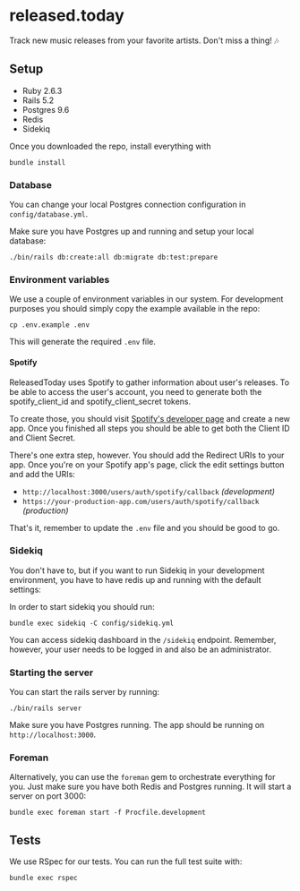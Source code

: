 # released.today

Track new music releases from your favorite artists. Don't miss a thing! 🎶

## Setup

- Ruby 2.6.3
- Rails 5.2
- Postgres 9.6
- Redis
- Sidekiq

Once you downloaded the repo, install everything with

```
bundle install
```

### Database

You can change your local Postgres connection configuration in `config/database.yml`.

Make sure you have Postgres up and running and setup your local database:

```
./bin/rails db:create:all db:migrate db:test:prepare
```

### Environment variables

We use a couple of environment variables in our system. For development purposes you should simply copy the example available in the repo:

```
cp .env.example .env
```

This will generate the required `.env` file.

#### Spotify

ReleasedToday uses Spotify to gather information about user's releases. To be able to access the user's account, you need to generate both the spotify_client_id and spotify_client_secret tokens.

To create those, you should visit [Spotify's developer page](https://developer.spotify.com/dashboard/applications) and create a new app. Once you finished all steps you should be able to get both the Client ID and Client Secret.

There's one extra step, however. You should add the Redirect URIs to your app. Once you're on your Spotify app's page, click the edit settings button and add the URIs:

- `http://localhost:3000/users/auth/spotify/callback` _(development)_
- `https://your-production-app.com/users/auth/spotify/callback` _(production)_

That's it, remember to update the `.env` file and you should be good to go.

### Sidekiq

You don't have to, but if you want to run Sidekiq in your development environment, you have to have redis up and running with the default settings:

In order to start sidekiq you should run:

```
bundle exec sidekiq -C config/sidekiq.yml
```

You can access sidekiq dashboard in the `/sidekiq` endpoint. Remember, however, your user needs to be logged in and also be an administrator.

### Starting the server

You can start the rails server by running:

```
./bin/rails server
```

Make sure you have Postgres running. The app should be running on `http://localhost:3000`.

### Foreman

Alternatively, you can use the `foreman` gem to orchestrate everything for you. Just make sure you have both Redis and Postgres running. It will start a server on port 3000:

```
bundle exec foreman start -f Procfile.development
```

## Tests

We use RSpec for our tests. You can run the full test suite with:

```
bundle exec rspec
```
